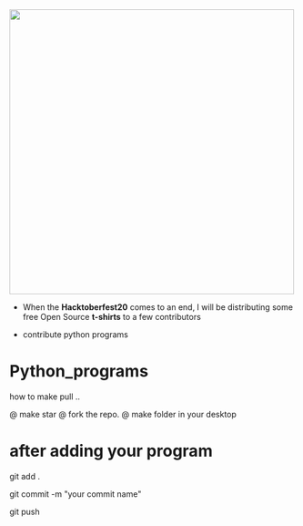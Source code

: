 <img align="center" height="500" src="https://github.com/Ishaan28malik/Hacktoberfest-2021/blob/master/src/Selection_116.png"/>

* When the **Hacktoberfest20** comes to an end, I will be distributing some free Open Source **t-shirts** to a few contributors

* contribute python programs

# Python_programs

how to make pull ..

@ make star
@ fork the repo.
@ make folder in your desktop

# after adding your program

git add .

git commit -m "your commit name"

git push
